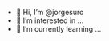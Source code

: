 - 👋 Hi, I’m @jorgesuro
- 👀 I’m interested in ...
- 🌱 I’m currently learning ...


<!---
jorgesuro/jorgesuro is a ✨ special ✨ repository because its `README.md` (this file) appears on your GitHub profile.
You can click the Preview link to take a look at your changes.
--->
